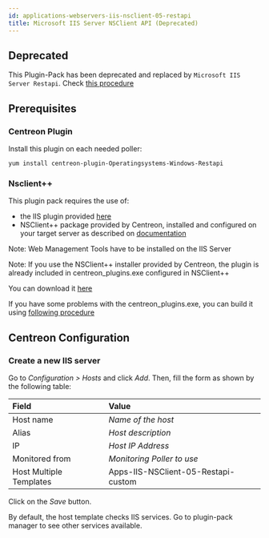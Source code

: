 ```yaml
---
id: applications-webservers-iis-nsclient-05-restapi
title: Microsoft IIS Server NSClient API (Deprecated)
---
```


## Deprecated

This Plugin-Pack has been deprecated and replaced by `Microsoft IIS Server Restapi`. Check [this procedure](applications-webservers-iis-restapi.html)

## Prerequisites

### Centreon Plugin

Install this plugin on each needed poller:

``` shell
yum install centreon-plugin-Operatingsystems-Windows-Restapi
```

### Nsclient++

This plugin pack requires the use of:

  - the IIS plugin provided
    [here](https://github.com/centreon/centreon-nsclient-build/releases)
  - NSClient++ package provided by Centreon, installed and configured on your
    target server as described on
    [documentation](http://documentation.centreon.com)

Note: Web Management Tools have to be installed on the IIS Server

Note: If you use the NSClient++ installer provided by Centreon, the plugin is
already included in centreon\_plugins.exe configured in NSClient++

You can download it
[here](https://github.com/centreon/centreon-nsclient-build/releases)

If you have some problems with the centreon\_plugins.exe, you can build it using
[following
procedure](https://github.com/centreon/centreon-nsclient-build#centreon-nsclient-build)

## Centreon Configuration

### Create a new IIS server

Go to *Configuration \> Hosts* and click *Add*. Then, fill the form as shown by
the following table:

| Field                                | Value                               |
| :----------------------------------- | :---------------------------------- |
| Host name                            | *Name of the host*                  |
| Alias                                | *Host description*                  |
| IP                                   | *Host IP Address*                   |
| Monitored from                       | *Monitoring Poller to use*          |
| Host Multiple Templates              | Apps-IIS-NSClient-05-Restapi-custom |

Click on the *Save* button.

By default, the host template checks IIS services. Go to plugin-pack manager to
see other services available.
